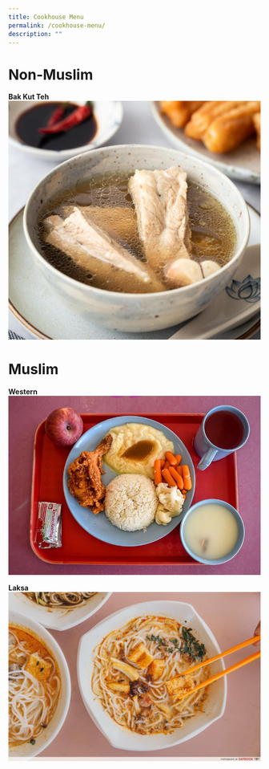 ```yaml
---
title: Cookhouse Menu
permalink: /cookhouse-menu/
description: ""
---
```

# Non-Muslim
**Bak Kut Teh**
![](/images/singapore-bak-kut-teh-meat-bone-tea-soup.jpg)

# Muslim
**Western**
![](/images/western.jpeg)

**Laksa**
![](/images/laksa%20nm.jpeg)